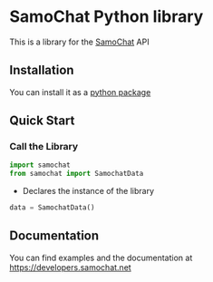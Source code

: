 # SamoChat Python library
This is a library for the [SamoChat](https://samochat.net) API


## Installation
You can install it as a [python package](https://pypi.org/project/samochat/) 

## Quick Start

### Call the Library
```python
import samochat
from samochat import SamochatData
```
- Declares the instance of the library
```python
data = SamochatData()
```

## Documentation
You can find examples and the documentation at https://developers.samochat.net